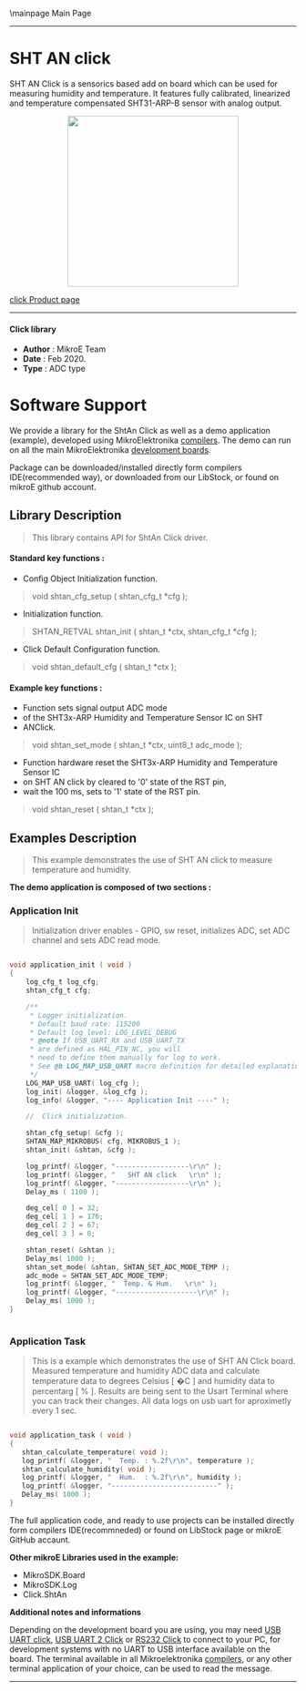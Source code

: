 \mainpage Main Page
 
---
# SHT AN click

SHT AN Click is a sensorics based add on board which can be used for measuring humidity and temperature. It features fully calibrated, linearized and temperature compensated SHT31-ARP-B sensor with analog output.

<p align="center">
  <img src="https://download.mikroe.com/images/click_for_ide/shtan_click.png" height=300px>
</p>

[click Product page](https://www.mikroe.com/sht-an-click)

---


#### Click library 

- **Author**        : MikroE Team
- **Date**          : Feb 2020.
- **Type**          : ADC type


# Software Support

We provide a library for the ShtAn Click 
as well as a demo application (example), developed using MikroElektronika 
[compilers](https://shop.mikroe.com/compilers). 
The demo can run on all the main MikroElektronika [development boards](https://shop.mikroe.com/development-boards).

Package can be downloaded/installed directly form compilers IDE(recommended way), or downloaded from our LibStock, or found on mikroE github account. 

## Library Description

> This library contains API for ShtAn Click driver.

#### Standard key functions :

- Config Object Initialization function.
> void shtan_cfg_setup ( shtan_cfg_t *cfg ); 
 
- Initialization function.
> SHTAN_RETVAL shtan_init ( shtan_t *ctx, shtan_cfg_t *cfg );

- Click Default Configuration function.
> void shtan_default_cfg ( shtan_t *ctx );


#### Example key functions :

- Function sets signal output ADC mode 
- of the SHT3x-ARP Humidity and Temperature Sensor IC on SHT
- ANClick.
> void shtan_set_mode ( shtan_t *ctx, uint8_t adc_mode );
 
- Function hardware reset the SHT3x-ARP Humidity and Temperature Sensor IC
- on SHT AN click by cleared to '0' state of the RST pin,
- wait the 100 ms, sets to '1' state of the RST pin.
> void shtan_reset ( shtan_t *ctx );


## Examples Description

> This example demonstrates the use of SHT AN click to measure temperature and humidity.


**The demo application is composed of two sections :**

### Application Init 

> Initialization driver enables - GPIO, sw reset,
> initializes ADC, set ADC channel and sets ADC read mode.

```c

void application_init ( void )
{
    log_cfg_t log_cfg;
    shtan_cfg_t cfg;

    /** 
     * Logger initialization.
     * Default baud rate: 115200
     * Default log level: LOG_LEVEL_DEBUG
     * @note If USB_UART_RX and USB_UART_TX 
     * are defined as HAL_PIN_NC, you will 
     * need to define them manually for log to work. 
     * See @b LOG_MAP_USB_UART macro definition for detailed explanation.
     */
    LOG_MAP_USB_UART( log_cfg );
    log_init( &logger, &log_cfg );
    log_info( &logger, "---- Application Init ----" );

    //  Click initialization.

    shtan_cfg_setup( &cfg );
    SHTAN_MAP_MIKROBUS( cfg, MIKROBUS_1 );
    shtan_init( &shtan, &cfg );

    log_printf( &logger, "------------------\r\n" );
    log_printf( &logger, "   SHT AN click   \r\n" );
    log_printf( &logger, "------------------\r\n" );
    Delay_ms ( 1100 );

    deg_cel[ 0 ] = 32;
    deg_cel[ 1 ] = 176;
    deg_cel[ 2 ] = 67;
    deg_cel[ 3 ] = 0;

    shtan_reset( &shtan );
    Delay_ms( 1000 );
    shtan_set_mode( &shtan, SHTAN_SET_ADC_MODE_TEMP );
    adc_mode = SHTAN_SET_ADC_MODE_TEMP;
    log_printf( &logger, "  Temp. & Hum.   \r\n" );
    log_printf( &logger, "--------------------\r\n" );
    Delay_ms( 1000 );
}
  
```

### Application Task

> This is a example which demonstrates the use of SHT AN Click board.
> Measured temperature and humidity ADC data and calculate temperature data to degrees Celsius [ �C ] and
> humidity data to percentarg [ % ].
> Results are being sent to the Usart Terminal where you can track their changes.
> All data logs on usb uart for aproximetly every 1 sec.

```c

void application_task ( void )
{
   shtan_calculate_temperature( void );
   log_printf( &logger, "  Temp. : %.2f\r\n", temperature );
   shtan_calculate_humidity( void );
   log_printf( &logger, "  Hum.  : %.2f\r\n", humidity );
   log_printf( &logger, "--------------------------" );
   Delay_ms( 1000 );
}  

```

The full application code, and ready to use projects can be  installed directly form compilers IDE(recommneded) or found on LibStock page or mikroE GitHub accaunt.

**Other mikroE Libraries used in the example:** 

- MikroSDK.Board
- MikroSDK.Log
- Click.ShtAn

**Additional notes and informations**

Depending on the development board you are using, you may need 
[USB UART click](https://shop.mikroe.com/usb-uart-click), 
[USB UART 2 Click](https://shop.mikroe.com/usb-uart-2-click) or 
[RS232 Click](https://shop.mikroe.com/rs232-click) to connect to your PC, for 
development systems with no UART to USB interface available on the board. The 
terminal available in all Mikroelektronika 
[compilers](https://shop.mikroe.com/compilers), or any other terminal application 
of your choice, can be used to read the message.



---
